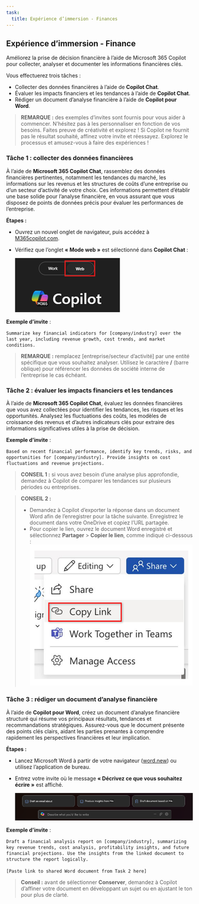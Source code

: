 ```yaml
---
task:
  title: Expérience d’immersion - Finances
---
```


## Expérience d’immersion - Finance  

Améliorez la prise de décision financière à l’aide de Microsoft 365 Copilot pour collecter, analyser et documenter les informations financières clés.

Vous effectuerez trois tâches :  

- Collecter des données financières à l’aide de **Copilot Chat**.  
- Évaluer les impacts financiers et les tendances à l’aide de **Copilot Chat**.  
- Rédiger un document d’analyse financière à l’aide de **Copilot pour Word**.  

> **REMARQUE :** des exemples d’invites sont fournis pour vous aider à commencer. N’hésitez pas à les personnaliser en fonction de vos besoins. Faites preuve de créativité et explorez ! Si Copilot ne fournit pas le résultat souhaité, affinez votre invite et réessayez. Explorez le processus et amusez-vous à faire des expériences !  

### Tâche 1 : collecter des données financières  

À l’aide de **Microsoft 365 Copilot Chat**, rassemblez des données financières pertinentes, notamment les tendances du marché, les informations sur les revenus et les structures de coûts d’une entreprise ou d’un secteur d’activité de votre choix. Ces informations permettent d’établir une base solide pour l’analyse financière, en vous assurant que vous disposez de points de données précis pour évaluer les performances de l’entreprise.

**Étapes :**

- Ouvrez un nouvel onglet de navigateur, puis accédez à [M365copilot.com](https://m365copilot.com/).
- Vérifiez que l’onglet **« Mode web »** est sélectionné dans **Copilot Chat** :

    ![Capture d’écran montrant l’onglet Mode travail.](../Prompts/Media/web-mode.png)

**Exemple d’invite** :

```text
Summarize key financial indicators for [company/industry] over the last year, including revenue growth, cost trends, and market conditions.
```

> **REMARQUE :** remplacez [entreprise/secteur d’activité] par une entité spécifique que vous souhaitez analyser. Utilisez le caractère **/** (barre oblique) pour référencer les données de société interne de l’entreprise le cas échéant.

### Tâche 2 : évaluer les impacts financiers et les tendances  

À l’aide de **Microsoft 365 Copilot Chat**, évaluez les données financières que vous avez collectées pour identifier les tendances, les risques et les opportunités. Analysez les fluctuations des coûts, les modèles de croissance des revenus et d’autres indicateurs clés pour extraire des informations significatives utiles à la prise de décision.

**Exemple d’invite** :

```text
Based on recent financial performance, identify key trends, risks, and opportunities for [company/industry]. Provide insights on cost fluctuations and revenue projections.
```

> **CONSEIL 1 :** si vous avez besoin d’une analyse plus approfondie, demandez à Copilot de comparer les tendances sur plusieurs périodes ou entreprises.

> **CONSEIL 2 :**  
>
> - Demandez à Copilot d’exporter la réponse dans un document Word afin de l’enregistrer pour la tâche suivante. Enregistrez le document dans votre OneDrive et copiez l’URL partagée.
> - Pour copier le lien, ouvrez le document Word enregistré et sélectionnez **Partager** > **Copier le lien**, comme indiqué ci-dessous :  
> ![Partager le lien.](../Demos/Media/share-menu-with-copy-link-9fd1c60a.png)

### Tâche 3 : rédiger un document d’analyse financière  

À l’aide de **Copilot pour Word**, créez un document d’analyse financière structuré qui résume vos principaux résultats, tendances et recommandations stratégiques. Assurez-vous que le document présente des points clés clairs, aidant les parties prenantes à comprendre rapidement les perspectives financières et leur implication.

**Étapes :**

- Lancez Microsoft Word à partir de votre navigateur ([word.new](https://word.new)) ou utilisez l’application de bureau.
- Entrez votre invite où le message **« Décrivez ce que vous souhaitez écrire »** est affiché.

    ![Capture d’écran montrant Copilot pour Word.](../Prompts/Media/draft-with-copilot.png)

**Exemple d’invite** :

```text
Draft a financial analysis report on [company/industry], summarizing key revenue trends, cost analysis, profitability insights, and future financial projections. Use the insights from the linked document to structure the report logically.

[Paste link to shared Word document from Task 2 here]
```

> **Conseil :** avant de sélectionner **Conserver**, demandez à Copilot d’affiner votre document en développant un sujet ou en ajustant le ton pour plus de clarté.
